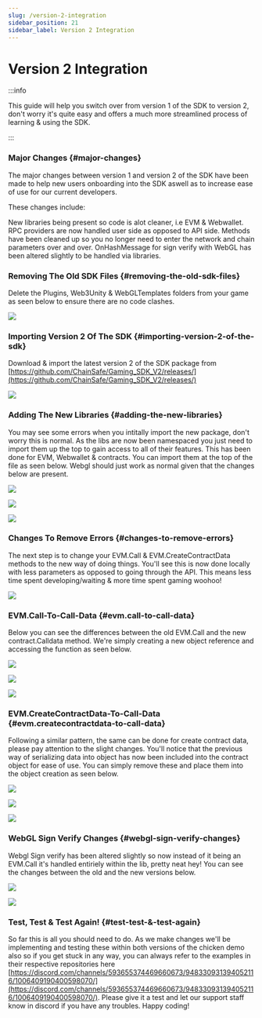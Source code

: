 ```yaml
---
slug: /version-2-integration
sidebar_position: 21
sidebar_label: Version 2 Integration
---
```



# Version 2 Integration

:::info

This guide will help you switch over from version 1 of the SDK to version 2, don't worry it's quite easy and offers a much more streamlined process of learning & using the SDK.

:::

### Major Changes {#major-changes}

The major changes between version 1 and version 2 of the SDK have been made to help new users onboarding into the SDK aswell as to increase ease of use for our current developers.

These changes include:

New libraries being present so code is alot cleaner, i.e EVM & Webwallet.
RPC providers are now handled user side as opposed to API side.
Methods have been cleaned up so you no longer need to enter the network and chain parameters over and over.
OnHashMessage for sign verify with WebGL has been altered slightly to be handled via libraries.

### Removing The Old SDK Files {#removing-the-old-sdk-files}

Delete the Plugins, Web3Unity & WebGLTemplates folders from your game as seen below to ensure there are no code clashes.

![](assets\v2\v2DeletePreviousSDKFiles.png)

### Importing Version 2 Of The SDK {#importing-version-2-of-the-sdk}

Download & import the latest version 2 of the SDK package from [https://github.com/ChainSafe/Gaming_SDK_V2/releases/](https://github.com/ChainSafe/Gaming_SDK_V2/releases/)

![](assets\v2\v2installv2unitypackage.png)

### Adding The New Libraries {#adding-the-new-libraries}

You may see some errors when you intitally import the new package, don't worry this is normal. As the libs are now been namespaced you just need to import them up the top to gain access to all of their features. This has been done for EVM, Webwallet & contracts. You can import them at the top of the file as seen below. Webgl should just work as normal given that the changes below are present.

![](assets\v2\v2importevmlib.png)

![](assets\v2\v2web3walleterror.png)

![](assets\v2\v2web3walletlibimport.png)


### Changes To Remove Errors {#changes-to-remove-errors}

The next step is to change your EVM.Call & EVM.CreateContractData methods to the new way of doing things. You'll see this is now done locally with less parameters as opposed to going through the API. This means less time spent developing/waiting & more time spent gaming woohoo!

![](assets\v2\v2InstallErrors.png)

### EVM.Call-To-Call-Data {#evm.call-to-call-data}

Below you can see the differences between the old EVM.Call and the new contract.Calldata method. We're simply creating a new object reference and accessing the function as seen below.

![](assets\v2\v2importcontractslib.png)

![](assets\v2\v2evmcallold.png)

![](assets\v2\v2evmcallnew.png)

### EVM.CreateContractData-To-Call-Data {#evm.createcontractdata-to-call-data}

Following a similar pattern, the same can be done for create contract data, please pay attention to the slight changes. You'll notice that the previous way of serializing data into object has now been included into the contract object for ease of use. You can simply remove these and place them into the object creation as seen below.

![](assets\v2\v2importcontractslib.png)

![](assets\v2\v2createcontractdataold.png)

![](assets\v2\v2createcontractdatanew.png)

### WebGL Sign Verify Changes {#webgl-sign-verify-changes}

Webgl Sign verify has been altered slightly so now instead of it being an EVM.Call it's handled entiriely within the lib, pretty neat hey! You can see the changes between the old and the new versions below.

![](assets\v2\v2webglsignverifyold.png)

![](assets\v2\v2webglsignverifynew.png)

### Test, Test & Test Again! {#test-test-&-test-again}
So far this is all you should need to do. As we make changes we'll be implementing and testing these within both versions of the chicken demo also so if you get stuck in any way, you can always refer to the examples in their respective repositories here [https://discord.com/channels/593655374469660673/948330931394052116/1006409190400598070/](https://discord.com/channels/593655374469660673/948330931394052116/1006409190400598070/). Please give it a test and let our support staff know in discord if you have any troubles. Happy coding!
